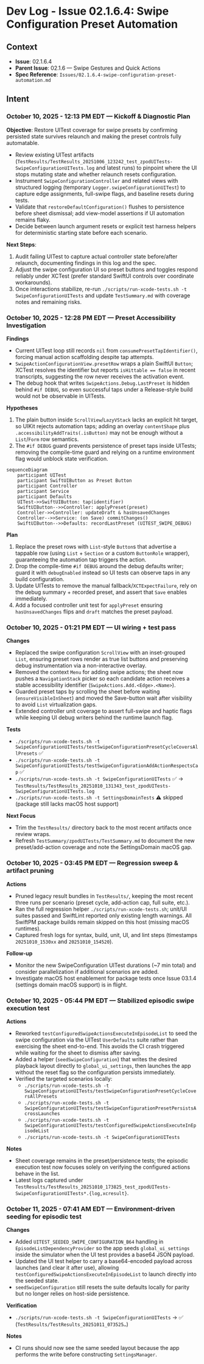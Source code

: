 # Dev Log - Issue 02.1.6.4: Swipe Configuration Preset Automation

## Context
- **Issue**: 02.1.6.4
- **Parent Issue**: 02.1.6 — Swipe Gestures and Quick Actions
- **Spec Reference**: `Issues/02.1.6.4-swipe-configuration-preset-automation.md`

## Intent

### October 10, 2025 - 12:13 PM EDT — Kickoff & Diagnostic Plan

**Objective**: Restore UITest coverage for swipe presets by confirming persisted state survives relaunch and making the preset controls fully automatable.

- Review existing UITest artifacts (`TestResults/TestResults_20251006_123242_test_zpodUITests-SwipeConfigurationUITests.log` and latest runs) to pinpoint where the UI stops mutating state and whether relaunch resets configuration.
- Instrument `SwipeConfigurationController` and related views with structured logging (temporary `Logger.swipeConfigurationUITest`) to capture edge assignments, full-swipe flags, and baseline resets during tests.
- Validate that `restoreDefaultConfiguration()` flushes to persistence before sheet dismissal; add view-model assertions if UI automation remains flaky.
- Decide between launch argument resets or explicit test harness helpers for deterministic starting state before each scenario.

**Next Steps**:
1. Audit failing UITest to capture actual controller state before/after relaunch, documenting findings in this log and the spec.
2. Adjust the swipe configuration UI so preset buttons and toggles respond reliably under XCTest (prefer standard SwiftUI controls over coordinate workarounds).
3. Once interactions stabilize, re-run `./scripts/run-xcode-tests.sh -t SwipeConfigurationUITests` and update `TestSummary.md` with coverage notes and remaining risks.

### October 10, 2025 - 12:28 PM EDT — Preset Accessibility Investigation

**Findings**
- Current UITest loop still records `nil` from `consumePresetTapIdentifier()`, forcing manual action scaffolding despite tap attempts.
- `SwipeActionConfigurationView.presetRow` wraps a plain SwiftUI `Button`; XCTest resolves the identifier but reports `isHittable == false` in recent transcripts, suggesting the row never receives the activation event.
- The debug hook that writes `SwipeActions.Debug.LastPreset` is hidden behind `#if DEBUG`, so even successful taps under a Release-style build would not be observable in UITests.

**Hypotheses**
1. The plain button inside `ScrollView`/`LazyVStack` lacks an explicit hit target, so UIKit rejects automation taps; adding an overlay `contentShape` plus `.accessibilityAddTraits(.isButton)` may not be enough without a `List`/`Form` row semantics.
2. The `#if DEBUG` guard prevents persistence of preset taps inside UITests; removing the compile-time guard and relying on a runtime environment flag would unblock state verification.

```mermaid
sequenceDiagram
    participant UITest
    participant SwiftUIButton as Preset Button
    participant Controller
    participant Service
    participant Defaults
    UITest->>SwiftUIButton: tap(identifier)
    SwiftUIButton-->>Controller: applyPreset(preset)
    Controller->>Controller: updateDraft & hasUnsavedChanges
    Controller-->>Service: (on Save) commitChanges()
    SwiftUIButton-->>Defaults: recordLastPreset (UITEST_SWIPE_DEBUG)
```

**Plan**
1. Replace the preset rows with `List`-style `Button`s that advertise a tappable row (using `List` + `Section` or a custom `ButtonRole` wrapper), guaranteeing the automation tap triggers the action.
2. Drop the compile-time `#if DEBUG` around the debug defaults writer; guard it with `debugEnabled` instead so UI tests can observe taps in any build configuration.
3. Update UITests to remove the manual fallback/`XCTExpectFailure`, rely on the debug summary + recorded preset, and assert that `Save` enables immediately.
4. Add a focused controller unit test for `applyPreset` ensuring `hasUnsavedChanges` flips and `draft` matches the preset payload.

### October 10, 2025 - 01:21 PM EDT — UI wiring + test pass

**Changes**
- Replaced the swipe configuration `ScrollView` with an inset-grouped `List`, ensuring preset rows render as true list buttons and preserving debug instrumentation via a non-interactive overlay.
- Removed the context `Menu` for adding swipe actions; the sheet now pushes a `NavigationStack` picker so each candidate action receives a stable accessibility identifier (`SwipeActions.Add.<Edge>.<Name>`).
- Guarded preset taps by scrolling the sheet before waiting (`ensureVisibleInSheet`) and moved the Save-button wait after visibility to avoid `List` virtualization gaps.
- Extended controller unit coverage to assert full-swipe and haptic flags while keeping UI debug writers behind the runtime launch flag.

**Tests**
- `./scripts/run-xcode-tests.sh -t SwipeConfigurationUITests/testSwipeConfigurationPresetCycleCoversAllPresets` ✅
- `./scripts/run-xcode-tests.sh -t SwipeConfigurationUITests/testSwipeConfigurationAddActionRespectsCap` ✅
- `./scripts/run-xcode-tests.sh -t SwipeConfigurationUITests` ✅ → `TestResults/TestResults_20251010_131343_test_zpodUITests-SwipeConfigurationUITests.log`
- `./scripts/run-xcode-tests.sh -t SettingsDomainTests` ⚠️ skipped (package still lacks macOS host support)

**Next Focus**
- Trim the `TestResults/` directory back to the most recent artifacts once review wraps.
- Refresh `TestSummary/zpodUITests/TestSummary.md` to document the new preset/add-action coverage and note the SettingsDomain macOS gap.

### October 10, 2025 - 03:45 PM EDT — Regression sweep & artifact pruning

**Actions**
- Pruned legacy result bundles in `TestResults/`, keeping the most recent three runs per scenario (preset cycle, add-action cap, full suite, etc.).
- Ran the full regression helper `./scripts/run-xcode-tests.sh`; unit/UI suites passed and SwiftLint reported only existing length warnings. All SwiftPM package builds remain skipped on this host (missing macOS runtimes).
- Captured fresh logs for syntax, build, unit, UI, and lint steps (timestamps `20251010_1530xx` and `20251010_154520`).

**Follow-up**
- Monitor the new SwipeConfiguration UITest durations (~7 min total) and consider parallelization if additional scenarios are added.
- Investigate macOS host enablement for package tests once Issue 03.1.4 (settings domain macOS support) is in flight.

### October 10, 2025 - 05:44 PM EDT — Stabilized episodic swipe execution test

**Actions**
- Reworked `testConfiguredSwipeActionsExecuteInEpisodeList` to seed the swipe configuration via the UITest `UserDefaults` suite rather than exercising the sheet end-to-end. This avoids the CI crash triggered while waiting for the sheet to dismiss after saving.
- Added a helper (`seedSwipeConfiguration`) that writes the desired playback layout directly to `global_ui_settings`, then launches the app without the reset flag so the configuration persists immediately.
- Verified the targeted scenarios locally:
  - `./scripts/run-xcode-tests.sh -t SwipeConfigurationUITests/testSwipeConfigurationPresetCycleCoversAllPresets`
  - `./scripts/run-xcode-tests.sh -t SwipeConfigurationUITests/testSwipeConfigurationPresetPersistsAcrossLaunches`
  - `./scripts/run-xcode-tests.sh -t SwipeConfigurationUITests/testConfiguredSwipeActionsExecuteInEpisodeList`
  - `./scripts/run-xcode-tests.sh -t SwipeConfigurationUITests`

**Notes**
- Sheet coverage remains in the preset/persistence tests; the episodic execution test now focuses solely on verifying the configured actions behave in the list.
- Latest logs captured under `TestResults/TestResults_20251010_173825_test_zpodUITests-SwipeConfigurationUITests*.{log,xcresult}`.

### October 11, 2025 - 07:41 AM EDT — Environment-driven seeding for episodic test

**Changes**
- Added `UITEST_SEEDED_SWIPE_CONFIGURATION_B64` handling in `EpisodeListDependencyProvider` so the app seeds `global_ui_settings` inside the simulator when the UI test provides a base64 JSON payload.
- Updated the UI test helper to carry a base64-encoded payload across launches (and clear it after use), allowing `testConfiguredSwipeActionsExecuteInEpisodeList` to launch directly into the seeded state.
- `seedSwipeConfiguration` still resets the suite defaults locally for parity but no longer relies on host-side persistence.

**Verification**
- `./scripts/run-xcode-tests.sh -t SwipeConfigurationUITests` → ✅ (`TestResults/TestResults_20251011_073525…`)

**Notes**
- CI runs should now see the same seeded layout because the app performs the write before constructing `SettingsManager`.
